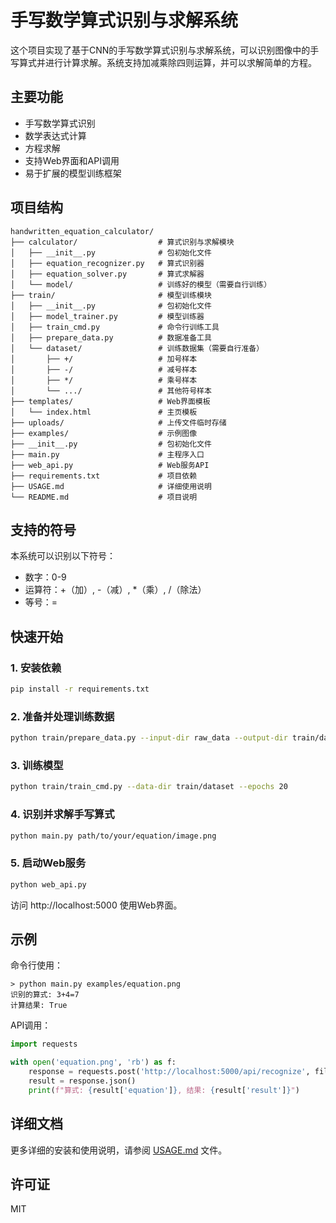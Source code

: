 # 手写数学算式识别与求解系统

这个项目实现了基于CNN的手写数学算式识别与求解系统，可以识别图像中的手写算式并进行计算求解。系统支持加减乘除四则运算，并可以求解简单的方程。

## 主要功能

- 手写数学算式识别
- 数学表达式计算
- 方程求解
- 支持Web界面和API调用
- 易于扩展的模型训练框架

## 项目结构

```
handwritten_equation_calculator/
├── calculator/                  # 算式识别与求解模块
│   ├── __init__.py              # 包初始化文件
│   ├── equation_recognizer.py   # 算式识别器
│   ├── equation_solver.py       # 算式求解器
│   └── model/                   # 训练好的模型（需要自行训练）
├── train/                       # 模型训练模块
│   ├── __init__.py              # 包初始化文件
│   ├── model_trainer.py         # 模型训练器
│   ├── train_cmd.py             # 命令行训练工具
│   ├── prepare_data.py          # 数据准备工具
│   └── dataset/                 # 训练数据集（需要自行准备）
│       ├── +/                   # 加号样本
│       ├── -/                   # 减号样本
│       ├── */                   # 乘号样本
│       └── .../                 # 其他符号样本
├── templates/                   # Web界面模板
│   └── index.html               # 主页模板
├── uploads/                     # 上传文件临时存储
├── examples/                    # 示例图像
├── __init__.py                  # 包初始化文件
├── main.py                      # 主程序入口
├── web_api.py                   # Web服务API
├── requirements.txt             # 项目依赖
├── USAGE.md                     # 详细使用说明
└── README.md                    # 项目说明
```

## 支持的符号

本系统可以识别以下符号：
- 数字：0-9
- 运算符：+（加）, -（减）, *（乘）, /（除法）
- 等号：=

## 快速开始

### 1. 安装依赖

```bash
pip install -r requirements.txt
```

### 2. 准备并处理训练数据

```bash
python train/prepare_data.py --input-dir raw_data --output-dir train/dataset
```

### 3. 训练模型

```bash
python train/train_cmd.py --data-dir train/dataset --epochs 20
```

### 4. 识别并求解手写算式

```bash
python main.py path/to/your/equation/image.png
```

### 5. 启动Web服务

```bash
python web_api.py
```

访问 http://localhost:5000 使用Web界面。

## 示例

命令行使用：
```
> python main.py examples/equation.png
识别的算式: 3+4=7
计算结果: True
```

API调用：
```python
import requests

with open('equation.png', 'rb') as f:
    response = requests.post('http://localhost:5000/api/recognize', files={'image': f})
    result = response.json()
    print(f"算式: {result['equation']}, 结果: {result['result']}")
```

## 详细文档

更多详细的安装和使用说明，请参阅 [USAGE.md](USAGE.md) 文件。

## 许可证

MIT
